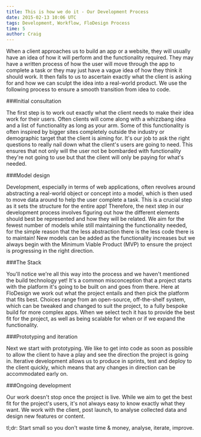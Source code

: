 ```yaml
---
title: This is how we do it - Our Development Process
date: 2015-02-13 10:06 UTC
tags: Development, Workflow, FloDesign Process
time: 5
author: Craig
---
```


When a client approaches us to build an app or a website, they will usually have an idea of how it will perform and the functionality required. They may have a written process of how the user will move through the app to complete a task or they may just have a vague idea of how they think it should work. It then falls to us to ascertain exactly what the client is asking for and how we can sculpt the idea into a real-world product. We use the following process to ensure a smooth transition from idea to code.

###Initial consultation

The first step is to work out exactly what the client needs to make their idea work for their users. Often clients will come along with a whizzbang idea and a list of functionality as long as your arm. Some of this functionality is often inspired by bigger sites completely outside the industry or demographic target that the client is aiming for. It's our job to ask the right questions to really nail down what the client's users are going to need. This ensures that not only will the user not be bombarded with functionality they're not going to use but that the client will only be paying for what's needed.

###Model design

Development, especially in terms of web applications, often revolves around abstracting a real-world object or concept into a model, which is then used to move data around to help the user complete a task. This is a crucial step as it sets the structure for the entire app! Therefore, the next step in our development process involves figuring out how the different elements should best be represented and how they will be related. We aim for the fewest number of models while still maintaining the functionality needed, for the simple reason that the less abstraction there is the less code there is to maintain! New models can be added as the functionality increases but we always begin with the Minimum Viable Product (MVP) to ensure the project is progressing in the right direction.

###The Stack

You'll notice we're all this way into the process and we haven't mentioned the build technology yet! It's a common misconception that a project starts with the platform it's going to be built on and goes from there. Here at FloDesign we work out what the project entails and then pick the platform that fits best. Choices range from an open-source, off-the-shelf system, which can be tweaked and changed to suit the project, to a fully bespoke build for more complex apps. When we select tech it has to provide the best fit for the project, as well as being scalable for when or if we expand the functionality.

###Prototyping and iteration

Next we start with prototyping. We like to get into code as soon as possible to allow the client to have a play and see the direction the project is going in. Iterative development allows us to produce in sprints, test and deploy to the client quickly, which means that any changes in direction can be accommodated early on.

###Ongoing development

Our work doesn't stop once the project is live. While we aim to get the best fit for the project's users, it's not always easy to know exactly what they want. We work with the client, post launch, to analyse collected data and design new features or content.

tl;dr: Start small so you don't waste time & money, analyse, iterate, improve.
